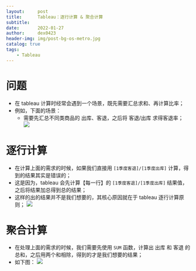 ```yaml
---
layout:     post  
title:      Tableau：逐行计算 & 聚合计算
subtitle:   
date:       2022-01-27
author:     dex0423
header-img: img/post-bg-os-metro.jpg
catalog: true
tags:
    - Tableau
---
```



# 问题

- 在 tableau 计算时经常会遇到一个场景，既先需要汇总求和、再计算比率；
- 例如，下面的场景：
    - 需要先汇总不同类商品的 出库、客退，之后将 客退/出库 求得客退率；
        ![]({{site.baseurl}}/img-post/tableau-10.png)

# 逐行计算

- 在计算上面的需求的时候，如果我们直接用 `[1季度客退]/[1季度出库]` 计算，得到的结果其实是错误的；
- 这是因为，tableau 会先计算【每一行】的 `[1季度客退]/[1季度出库]` 结果值，之后将结果加总得到总的结果；
- 这样的出的结果并不是我们想要的，其核心原因就在于 tableau 逐行计算原则；
    ![]({{site.baseurl}}/img-post/tableau-11.png)


# 聚合计算

- 在处理上面的需求的时候，我们需要先使用 `SUM` 函数，计算出 出库 和 客退 的总和，之后用两个和相除，得到的才是我们想要的结果；
- 如下图：
    ![]({{site.baseurl}}/img-post/tableau-12.png)


